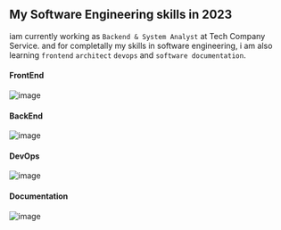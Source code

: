 ## My Software Engineering skills in 2023
iam currently working as `Backend & System Analyst` at Tech Company Service. and for completally my skills in software engineering, i am also learning `frontend` `architect` `devops` and `software documentation`.

#### FrontEnd
![image](https://github.com/denitiawan/denitiawan/assets/11941308/5baa2928-ae37-4bfe-9ec2-e14af125edf5)

#### BackEnd
![image](https://github.com/denitiawan/denitiawan/assets/11941308/67f18243-3ae9-4ece-9a07-29e79957ee24)

#### DevOps
![image](https://github.com/denitiawan/denitiawan/assets/11941308/6e78eb2f-3604-40aa-8011-8465e2cf676a)

#### Documentation
![image](https://github.com/denitiawan/denitiawan/assets/11941308/18638c29-575e-4fc9-a09a-2b88b7921caf)
